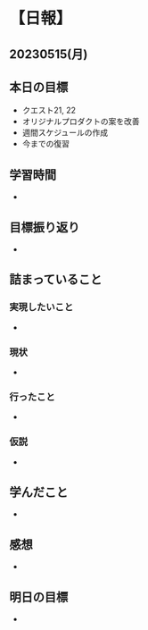 # 【日報】
## 20230515(月)
## 本日の目標
- クエスト21, 22
- オリジナルプロダクトの案を改善
- 週間スケジュールの作成
- 今までの復習

## 学習時間
- 

## 目標振り返り
- 

## 詰まっていること
### 実現したいこと 
- 
### 現状
- 
### 行ったこと 
- 
### 仮説
- 

## 学んだこと
- 

## 感想
- 

## 明日の目標
- 



